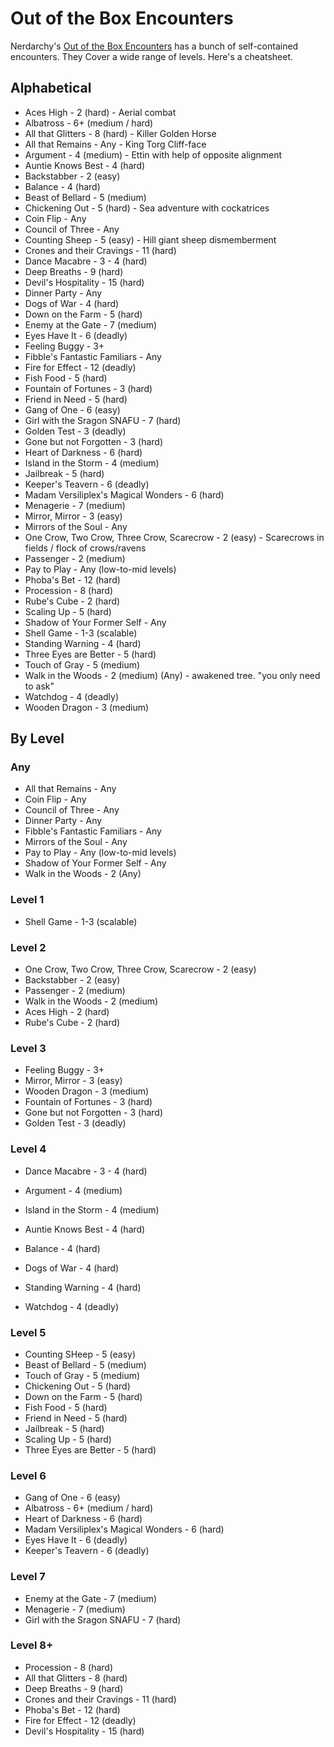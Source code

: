 # Out of the Box Encounters

Nerdarchy's [Out of the Box Encounters](https://nerdarchy.com/product-category/adventures-supplements/out-of-the-box/) has a bunch of self-contained encounters.
They Cover a wide range of levels.  Here's a cheatsheet.

## Alphabetical

* Aces High - 2 (hard) - Aerial combat
* Albatross - 6+ (medium / hard)
* All that Glitters - 8 (hard) - Killer Golden Horse
* All that Remains - Any - King Torg Cliff-face
* Argument - 4 (medium) - Ettin with help of opposite alignment
* Auntie Knows Best - 4 (hard)
* Backstabber - 2 (easy)
* Balance - 4 (hard)
* Beast of Bellard - 5 (medium)
* Chickening Out - 5 (hard) - Sea adventure with cockatrices
* Coin Flip - Any
* Council of Three - Any
* Counting Sheep - 5 (easy) - Hill giant sheep dismemberment
* Crones and their Cravings - 11 (hard)
* Dance Macabre - 3 - 4 (hard)
* Deep Breaths - 9 (hard)
* Devil's Hospitality - 15 (hard)
* Dinner Party - Any
* Dogs of War - 4 (hard)
* Down on the Farm - 5 (hard)
* Enemy at the Gate - 7 (medium)
* Eyes Have It - 6 (deadly)
* Feeling Buggy - 3+
* Fibble's Fantastic Familiars - Any
* Fire for Effect - 12 (deadly)
* Fish Food - 5 (hard)
* Fountain of Fortunes - 3 (hard)
* Friend in Need - 5 (hard)
* Gang of One - 6 (easy)
* Girl with the Sragon SNAFU - 7 (hard)
* Golden Test - 3 (deadly)
* Gone but not Forgotten - 3 (hard)
* Heart of Darkness - 6 (hard)
* Island in the Storm - 4 (medium)
* Jailbreak - 5 (hard)
* Keeper's Teavern - 6 (deadly)
* Madam Versiliplex's Magical Wonders - 6 (hard)
* Menagerie - 7 (medium)
* Mirror, Mirror - 3 (easy)
* Mirrors of the Soul - Any
* One Crow, Two Crow, Three Crow, Scarecrow - 2 (easy) - Scarecrows in fields / flock of crows/ravens
* Passenger - 2 (medium)
* Pay to Play - Any (low-to-mid levels)
* Phoba's Bet - 12 (hard)
* Procession - 8 (hard)
* Rube's Cube - 2 (hard)
* Scaling Up - 5 (hard)
* Shadow of Your Former Self - Any
* Shell Game - 1-3 (scalable)
* Standing Warning - 4 (hard)
* Three Eyes are Better - 5 (hard)
* Touch of Gray - 5 (medium)
* Walk in the Woods - 2 (medium) (Any) - awakened tree. "you only need to ask"
* Watchdog - 4 (deadly)
* Wooden Dragon - 3 (medium)


## By Level

### Any

* All that Remains - Any
* Coin Flip - Any
* Council of Three - Any
* Dinner Party - Any
* Fibble's Fantastic Familiars - Any
* Mirrors of the Soul - Any
* Pay to Play - Any (low-to-mid levels)
* Shadow of Your Former Self - Any
* Walk in the Woods - 2 (Any)

### Level 1

* Shell Game - 1-3 (scalable)

### Level 2

* One Crow, Two Crow, Three Crow, Scarecrow - 2 (easy)
* Backstabber - 2 (easy)
* Passenger - 2 (medium)
* Walk in the Woods - 2 (medium)
* Aces High - 2 (hard)
* Rube's Cube - 2 (hard)

### Level 3

* Feeling Buggy - 3+
* Mirror, Mirror - 3 (easy)
* Wooden Dragon - 3 (medium)
* Fountain of Fortunes - 3 (hard)
* Gone but not Forgotten - 3 (hard)
* Golden Test - 3 (deadly)

### Level 4

* Dance Macabre - 3 - 4 (hard)

* Argument - 4 (medium)
* Island in the Storm - 4 (medium)
* Auntie Knows Best - 4 (hard)
* Balance - 4 (hard)
* Dogs of War - 4 (hard)
* Standing Warning - 4 (hard)
* Watchdog - 4 (deadly)

### Level 5

* Counting SHeep - 5 (easy)
* Beast of Bellard - 5 (medium)
* Touch of Gray - 5 (medium)
* Chickening Out - 5 (hard)
* Down on the Farm - 5 (hard)
* Fish Food - 5 (hard)
* Friend in Need - 5 (hard)
* Jailbreak - 5 (hard)
* Scaling Up - 5 (hard)
* Three Eyes are Better - 5 (hard)

### Level 6

* Gang of One - 6 (easy)
* Albatross - 6+ (medium / hard)
* Heart of Darkness - 6 (hard)
* Madam Versiliplex's Magical Wonders - 6 (hard)
* Eyes Have It - 6 (deadly)
* Keeper's Teavern - 6 (deadly)

### Level 7

* Enemy at the Gate - 7 (medium)
* Menagerie - 7 (medium)
* Girl with the Sragon SNAFU - 7 (hard)

### Level 8+

* Procession - 8 (hard)
* All that Glitters - 8 (hard)
* Deep Breaths - 9 (hard)
* Crones and their Cravings - 11 (hard)
* Phoba's Bet - 12 (hard)
* Fire for Effect - 12 (deadly)
* Devil's Hospitality - 15 (hard)
